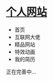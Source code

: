 <h1><a href='http://wangdongsheng.cc' target="_blank">个人网站</a></h1>

<ul>
  
<li>首页</li>
<li>互联网大佬</li>
<li>精品网站</li>
<li>特效动画</li>
<li>我的简历</li>

</ul>
<p>正在完善中...</p>
